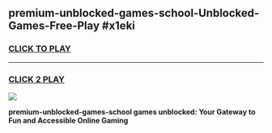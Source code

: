 
## premium-unblocked-games-school-Unblocked-Games-Free-Play #x1eki
<h3>
<a href="https://us.freeplayer.one?title=premium-unblocked-games-school&ref=9M">CLICK TO PLAY</a></h3>
<hr>

<h3>
<a href="https://us.freeplayer.one?title=premium-unblocked-games-school&ref=9M">CLICK 2 PLAY</a>
  
</h3>

<a href="https://us.freeplayer.one?title=premium-unblocked-games-school&ref=9M"><img src="https://clearcache.store/games.png"></a>


**premium-unblocked-games-school games unblocked: Your Gateway to Fun and Accessible Online Gaming**
